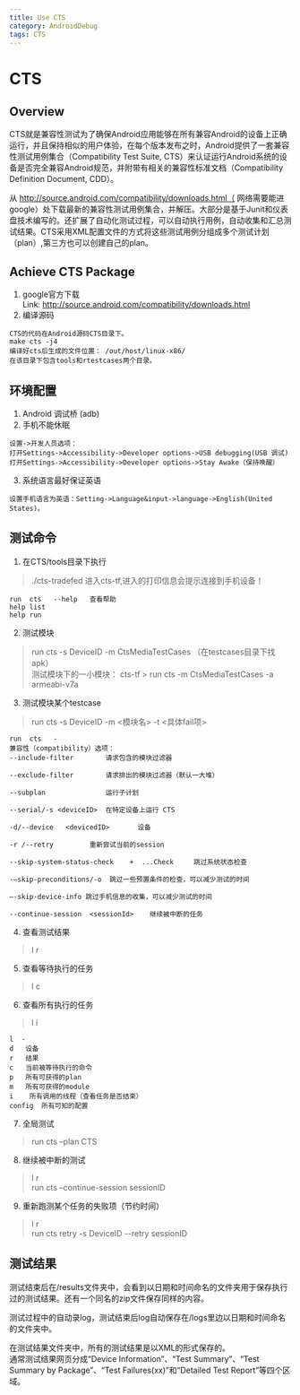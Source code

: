 ```yaml
---
title: Use CTS
category: AndroidDebug
tags: CTS
---
```


CTS
===

## Overview

CTS就是兼容性测试为了确保Android应用能够在所有兼容Android的设备上正确运行，并且保持相似的用户体验，在每个版本发布之时，Android提供了一套兼容性测试用例集合（Compatibility Test Suite, CTS）来认证运行Android系统的设备是否完全兼容Android规范，并附带有相关的兼容性标准文档（Compatibility Definition Document, CDD）。  

从 http://source.android.com/compatibility/downloads.html（ 网络需要能进google）处下载最新的兼容性测试用例集合，并解压。大部分是基于Junit和仪表盘技术编写的。还扩展了自动化测试过程，可以自动执行用例，自动收集和汇总测试结果。CTS采用XML配置文件的方式将这些测试用例分组成多个测试计划（plan）,第三方也可以创建自己的plan。

## Achieve CTS Package
1. google官方下载  
Link: http://source.android.com/compatibility/downloads.html
2. 编译源码  
```
CTS的代码在Android源码CTS目录下。  
make cts -j4  
编译好cts后生成的文件位置： /out/host/linux-x86/  
在该目录下包含tools和rtestcases两个目录。
```

## 环境配置
1. Android 调试桥 (adb)
2. 手机不能休眠
```
设置->开发人员选项：
打开Settings->Accessibility->Developer options->USB debugging(USB 调试)
打开Settings->Accessibility->Developer options->Stay Awake（保持唤醒）
```
3. 系统语言最好保证英语
```
设置手机语言为英语：Setting->Language&input->language->English(United States)。
```

## 测试命令
1. 在CTS/tools目录下执行  
> ./cts-tradefed  进入cts-tf,进入的打印信息会提示连接到手机设备！
```
run  cts   --help   查看帮助
help list
help run
```
2. 测试模块  
> run cts -s DeviceID -m CtsMediaTestCases  （在testcases目录下找apk）  
> 测试模块下的一小模块： cts-tf > run cts -m CtsMediaTestCases -a  armeabi-v7a

3. 测试模块某个testcase
> run cts -s DeviceID -m <模块名> -t <具体fail项> 
```
run  cts   -
兼容性（compatibility）选项：
--include-filter     	请求包含的模块过滤器

--exclude-filter        请求排出的模块过滤器（默认一大堆）

--subplan  				运行子计划

--serial/-s <deviceID>	在特定设备上运行 CTS

-d/--device   <devicedID> 		设备

-r /--retry			重新尝试当前的session

--skip-system-status-check    +  ...Check     跳过系统状态检查

-–skip-preconditions/-o	 跳过一些预置条件的检查，可以减少测试的时间

–-skip-device-info 跳过手机信息的收集，可以减少测试的时间

--continue-session  <sessionId>    继续被中断的任务
```
4. 查看测试结果
> l r

5. 查看等待执行的任务
> l c

6. 查看所有执行的任务
> l i
```
l  -
d	设备
r	结果
c	当前被等待执行的命令
p	所有可获得的plan
m	所有可获得的module
i	 所有调用的线程（查看任务是否结束）
config	所有可知的配置
```
7. 全局测试
> run cts –plan CTS

8. 继续被中断的测试
> l r  
> run cts –continue-session sessionID

9. 重新跑测某个任务的失败项（节约时间）
> l r  
> run cts retry -s DeviceID --retry sessionID

## 测试结果
测试结束后在/results文件夹中，会看到以日期和时间命名的文件夹用于保存执行过的测试结果。还有一个同名的zip文件保存同样的内容。

测试过程中的自动录log，测试结束后log自动保存在/logs里边以日期和时间命名的文件夹中。

在测试结果文件夹中，所有的测试结果是以XML的形式保存的。  
通常测试结果网页分成“Device Information”、“Test Summary”、“Test Summary by Package”、“Test Failures(xx)”和“Detailed Test Report”等四个区域。